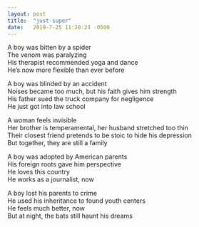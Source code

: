 ```yaml
---
layout: post
title:  "just-super"
date:   2019-7-25 11:20:24 -0500
---
```


A boy was bitten by a spider<br/>
The venom was paralyzing<br/>
His therapist recommended yoga and dance<br/>
He’s now more flexible than ever before<br/>

A boy was blinded by an accident<br/>
Noises became too much, but his faith gives him strength<br/>
His father sued the truck company for negligence<br/>
He just got into law school<br/>

A woman feels invisible<br/>
Her brother is temperamental, her husband stretched too thin<br/>
Their closest friend pretends to be stoic to hide his depression<br/>
But together, they are still a family<br/>

A boy was adopted by American parents<br/>
His foreign roots gave him perspective<br/>
He loves this country<br/>
He works as a journalist, now<br/>

A boy lost his parents to crime<br/>
He used his inheritance to found youth centers<br/>
He feels much better, now<br/>
But at night, the bats still haunt his dreams<br/>
